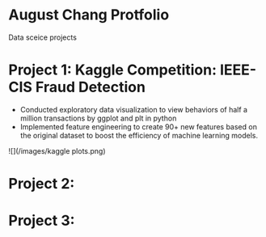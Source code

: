 # August Chang Protfolio
Data sceice projects

# Project 1: Kaggle Competition: IEEE-CIS Fraud Detection
* Conducted exploratory data visualization to view behaviors of half a million transactions by ggplot and plt in python
* Implemented feature engineering to create 90+ new features based on the original dataset to boost the efficiency of machine learning models.

![](/images/kaggle plots.png)

# Project 2: 

# Project 3: 
